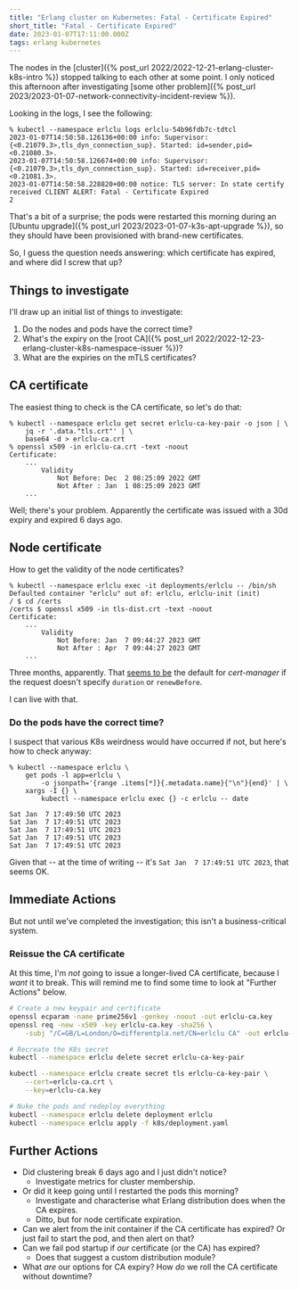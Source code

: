 ```yaml
---
title: "Erlang cluster on Kubernetes: Fatal - Certificate Expired"
short_title: "Fatal - Certificate Expired"
date: 2023-01-07T17:11:00.000Z
tags: erlang kubernetes
---
```


The nodes in the [cluster]({% post_url 2022/2022-12-21-erlang-cluster-k8s-intro %}) stopped talking to each other at some point. I only noticed this afternoon after investigating [some other problem]({% post_url 2023/2023-01-07-network-connectivity-incident-review %}).

Looking in the logs, I see the following:

```
% kubectl --namespace erlclu logs erlclu-54b96fdb7c-tdtcl
2023-01-07T14:50:58.126136+00:00 info: Supervisor: {<0.21079.3>,tls_dyn_connection_sup}. Started: id=sender,pid=<0.21080.3>.
2023-01-07T14:50:58.126674+00:00 info: Supervisor: {<0.21079.3>,tls_dyn_connection_sup}. Started: id=receiver,pid=<0.21081.3>.
2023-01-07T14:50:58.228820+00:00 notice: TLS server: In state certify received CLIENT ALERT: Fatal - Certificate Expired
2
```

That's a bit of a surprise; the pods were restarted this morning during an [Ubuntu upgrade]({% post_url
2023/2023-01-07-k3s-apt-upgrade %}), so they should have been provisioned with brand-new certificates.

So, I guess the question needs answering: which certificate has expired, and where did I screw that up?

## Things to investigate

I'll draw up an initial list of things to investigate:

1. Do the nodes and pods have the correct time?
2. What's the expiry on the [root CA]({% post_url 2022/2022-12-23-erlang-cluster-k8s-namespace-issuer %})?
3. What are the expiries on the mTLS certificates?

## CA certificate

The easiest thing to check is the CA certificate, so let's do that:

```
% kubectl --namespace erlclu get secret erlclu-ca-key-pair -o json | \
    jq -r '.data."tls.crt"' | \
    base64 -d > erlclu-ca.crt
% openssl x509 -in erlclu-ca.crt -text -noout
Certificate:
    ...
        Validity
            Not Before: Dec  2 08:25:09 2022 GMT
            Not After : Jan  1 08:25:09 2023 GMT
    ...
```

Well; there's your problem. Apparently the certificate was issued with a 30d expiry and expired 6 days ago.

## Node certificate

How to get the validity of the node certificates?

```
% kubectl --namespace erlclu exec -it deployments/erlclu -- /bin/sh
Defaulted container "erlclu" out of: erlclu, erlclu-init (init)
/ $ cd /certs
/certs $ openssl x509 -in tls-dist.crt -text -noout
Certificate:
    ...
        Validity
            Not Before: Jan  7 09:44:27 2023 GMT
            Not After : Apr  7 09:44:27 2023 GMT
    ...
```

Three months, apparently. That [seems to be](https://cert-manager.io/v1.2-docs/faq/#if-renewbefore-or-duration-is-not-defined-what-will-be-the-default-value) the default for _cert-manager_ if the request doesn't specify `duration` or `renewBefore`.

I can live with that.

### Do the pods have the correct time?

I suspect that various K8s weirdness would have occurred if not, but here's how to check anyway:

```
% kubectl --namespace erlclu \
    get pods -l app=erlclu \
        -o jsonpath='{range .items[*]}{.metadata.name}{"\n"}{end}' | \
    xargs -I {} \
        kubectl --namespace erlclu exec {} -c erlclu -- date

Sat Jan  7 17:49:50 UTC 2023
Sat Jan  7 17:49:51 UTC 2023
Sat Jan  7 17:49:51 UTC 2023
Sat Jan  7 17:49:51 UTC 2023
Sat Jan  7 17:49:51 UTC 2023
```

Given that -- at the time of writing -- it's `Sat Jan  7 17:49:51 UTC 2023`, that seems OK.

## Immediate Actions

But not until we've completed the investigation; this isn't a business-critical system.

### Reissue the CA certificate

At this time, I'm _not_ going to issue a longer-lived CA certificate, because I _want_ it to break. This will remind me to
find some time to look at "Further Actions" below.

```sh
# Create a new keypair and certificate
openssl ecparam -name prime256v1 -genkey -noout -out erlclu-ca.key
openssl req -new -x509 -key erlclu-ca.key -sha256 \
    -subj "/C=GB/L=London/O=differentpla.net/CN=erlclu CA" -out erlclu-ca.crt

# Recreate the K8s secret
kubectl --namespace erlclu delete secret erlclu-ca-key-pair

kubectl --namespace erlclu create secret tls erlclu-ca-key-pair \
    --cert=erlclu-ca.crt \
    --key=erlclu-ca.key

# Nuke the pods and redeploy everything
kubectl --namespace erlclu delete deployment erlclu
kubectl --namespace erlclu apply -f k8s/deployment.yaml
```

## Further Actions

- Did clustering break 6 days ago and I just didn't notice?
  - Investigate metrics for cluster membership.
- Or did it keep going until I restarted the pods this morning?
  - Investigate and characterise what Erlang distribution does when the CA expires.
  - Ditto, but for node certificate expiration.
- Can we alert from the init container if the CA certificate has expired? Or just fail to start the pod, and then alert
  on that?
- Can we fail pod startup if _our_ certificate (or the CA) has expired?
  - Does that suggest a custom distribution module?
- What _are_ our options for CA expiry? How _do_ we roll the CA certificate without downtime?
